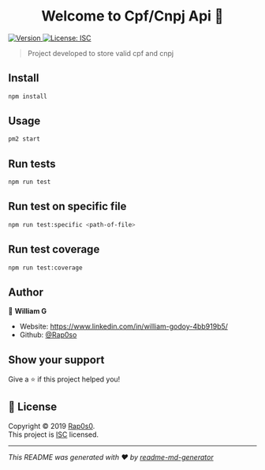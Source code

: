 <h1 align="center">Welcome to Cpf/Cnpj Api 👋</h1>
<p>
  <a href="https://www.npmjs.com/package/Cpf/Cnpj Api" target="_blank">
    <img alt="Version" src="https://img.shields.io/npm/v/Cpf/Cnpj Api.svg">
  </a>
  <a href="https://opensource.org/licenses/isc" target="_blank">
    <img alt="License: ISC" src="https://img.shields.io/badge/License-ISC-yellow.svg" />
  </a>
</p>

> Project developed to store valid cpf and cnpj

## Install

```sh
npm install
```

## Usage

```sh
pm2 start
```

## Run tests

```sh
npm run test
```

## Run test on specific file

```sh
npm run test:specific <path-of-file>
```

## Run test coverage

```sh
npm run test:coverage
```

## Author

👤 **William G**

- Website: https://www.linkedin.com/in/william-godoy-4bb919b5/
- Github: [@Rap0so](https://github.com/Rap0so)

## Show your support

Give a ⭐️ if this project helped you!

## 📝 License

Copyright © 2019 [Rap0s0](https://github.com/Rap0so).<br />
This project is [ISC](https://opensource.org/licenses/isc) licensed.

---

_This README was generated with ❤️ by [readme-md-generator](https://github.com/kefranabg/readme-md-generator)_
